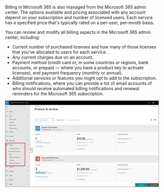 Billing in Microsoft 365 is also managed from the Microsoft 365 admin center. The options available and pricing associated with any account depend on your subscription and number of licensed users. Each service has a specified price that's typically rated on a per-user, per-month basis.

You can review and modify all billing aspects in the Microsoft 365 admin center, including:
- Current number of purchased licenses and how many of those licenses that you've allocated to users for each service.
- Any current charges due on an account.
- Payment method (credit card or, in some countries or regions, bank accounts, or prepaid — where you have a product key to activate licenses), and payment frequency (monthly or annual).
- Additional services or features you might opt to add to the subscription.
- Billing notifications, where you can provide a list of email accounts of who should receive automated billing notifications and renewal reminders for the Microsoft 365 subscription.

![Billing](../media/2-billing.png)

